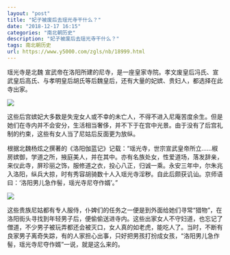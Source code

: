 ```yaml
---
layout: "post"
title: "妃子被废后去瑶光寺干什么？"
date: "2018-12-17 16:15"
categories: "南北朝历史"
description: "妃子被废后去瑶光寺干什么？"
tags: 南北朝历史
url: https://www.y5000.com/zgls/nb/18999.html
---
```






瑶光寺是北魏 宣武帝在洛阳所建的尼寺，是一座皇家寺院。孝文废皇后冯氏、宣武皇后高氏、与孝明皇后胡氏等后魏皇后，还有大量的妃嫔、贵妇人，都选择在此寺出家。

![](https://img.y5000.com/uploads/allimg/170411/09334945X-0.jpg)

这些后宫嫔妃大多数是失宠女人或不幸的未亡人，不得不进入尼庵苦度余生。但是她们在寺内并不会安分，生活相当奢侈，并不下于在宫中光景。由于没有了后宫礼制的约束，这些有女人当了尼姑后反面更为放纵。

根据北魏杨炫之撰著的《洛阳伽蓝记》记载：“瑶光寺，世宗宣武皇帝所立……椒房嫔御，学道之所，掖庭美人，并在其中。亦有名族处女，性爱道场，落发辞亲，来仪此寺，屏珍丽之饰，服修道之衣，投心八正，归诚一乘。永安三年中，尔朱兆入洛阳，纵兵大掠，时有秀容胡骑数十人入瑶光寺淫秽。自此后颇获讥讪。京师语曰：‘洛阳男儿急作髻，瑶光寺尼夺作婿’。”

![](https://img.y5000.com/uploads/allimg/170411/09334a227-1.jpg)

这些贵族尼姑都有专人服侍，仆婢们的任务之一便是到外面给她们寻常“猎物”，在洛阳街头寻找到年轻男子后，便偷偷送进寺内。这些出家女人不守妇道，也忘记了僧道，不少男子被玩弄都还会被灭口，女人真的如老虎，能吃人了。当时，不断有良家男子离奇失踪，有的人家担心出事，只好把男孩打扮成女孩，“洛阳男儿急作髻，瑶光寺尼夺作婿”一说，就是这么来的。
